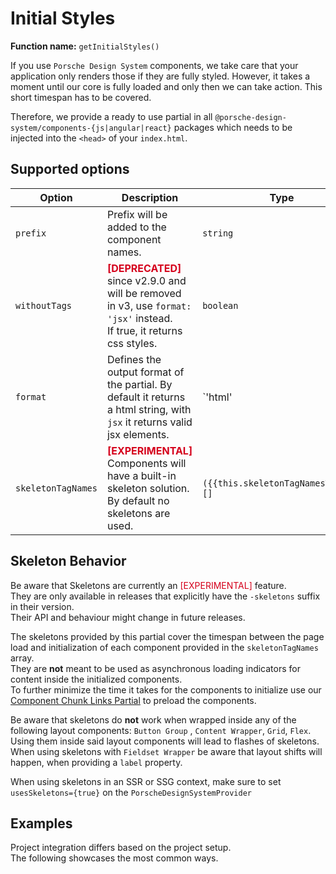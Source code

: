 # Initial Styles

**Function name:** `getInitialStyles()`

If you use `Porsche Design System` components, we take care that your application only renders those if they are fully
styled. However, it takes a moment until our core is fully loaded and only then we can take action. This short timespan
has to be covered.

Therefore, we provide a ready to use partial in all `@porsche-design-system/components-{js|angular|react}` packages
which needs to be injected into the `<head>` of your `index.html`.

## Supported options

| Option               | Description                                                                                                                                              | Type            | Default |
|----------------------|----------------------------------------------------------------------------------------------------------------------------------------------------------|-----------------|---------|
| `prefix`             | Prefix will be added to the component names.                                                                                                             | `string`        | `''`    |
| `withoutTags`        | <span style='color:#d5001c'>**[DEPRECATED]**</span> since v2.9.0 and will be removed in v3, use `format: 'jsx'` instead.<br/>If true, it returns css styles. | `boolean`       | `false` |
| `format`             | Defines the output format of the partial. By default it returns a html string, with `jsx` it returns valid jsx elements.                                 | `'html'         | 'jsx'`  | `'html'` |
| `skeletonTagNames` | <span style='color:#d5001c'>**[EXPERIMENTAL]**</span> Components will have a built-in skeleton solution. By default no skeletons are used.               | `({{this.skeletonTagNamesType}})[]` | `[]`    |

## Skeleton Behavior

<p-inline-notification heading="Important note" state="warning" persistent="true">
  Be aware that Skeletons are currently an <span style='color:#d5001c'>[EXPERIMENTAL]</span> feature.<br>
  They are only available in releases that explicitly have the <code>-skeletons</code> suffix in their version.<br>
  Their API and behaviour might change in future releases.
</p-inline-notification>

The skeletons provided by this partial cover the timespan between the page load and initialization of each component
provided in the `skeletonTagNames` array.  
They are **not** meant to be used as asynchronous loading indicators for content inside the initialized components.  
To further minimize the time it takes for the components to initialize use
our [Component Chunk Links Partial](partials/component-chunk-links) to preload the components.

Be aware that skeletons do **not** work when wrapped inside any of the following layout components: `Button Group`
, `Content Wrapper`, `Grid`, `Flex`.  
Using them inside said layout components will lead to flashes of skeletons.  
When using skeletons with `Fieldset Wrapper` be aware that layout shifts will happen, when providing a `label` property.

When using skeletons in an SSR or SSG context, make sure to set `usesSkeletons={true}` on the `PorscheDesignSystemProvider`

## Examples

Project integration differs based on the project setup.  
The following showcases the most common ways.

<PartialDocs name="getInitialStyles" :params="params" location="head"></PartialDocs>

<script lang="ts">
import Vue from 'vue';
import Component from 'vue-class-component';
import { SKELETON_TAG_NAMES } from "@porsche-design-system/shared"; 

@Component
export default class Code extends Vue {
  public skeletonTagNamesType = SKELETON_TAG_NAMES.map(x => `'${x}'`).join(' | ');
  public skeletonTagNames = SKELETON_TAG_NAMES.map(x => `'${x}'`).join(', ');
  public params = [
    {
      value: ""
    },
    {
      value: "{ prefix: 'custom-prefix' }",
      comment: 'with custom prefix to match your prefixed components',
    },
    {
      value: `{ skeletonTagNames: [${this.skeletonTagNames}] }`,
      comment: 'with all components that come with a built-in skeleton'
    }
  ];
}
</script>